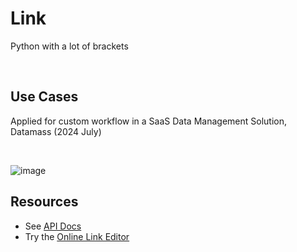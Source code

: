 # Link

Python with a lot of brackets

<br>

## Use Cases

Applied for custom workflow in a SaaS Data Management Solution, Datamass (2024 July)

<br>

![image](https://github.com/user-attachments/assets/e96fce19-ca48-4af0-b618-c1d3e0af3529)

## Resources

* See [API Docs](https://link-api.notion.site/Link-API-Docs-532b815762d54814a6da676e325d5d39)
* Try the [Online Link Editor](https://online-link-editor.vercel.app/)
